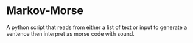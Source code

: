 # Markov-Morse
A python script that reads from either a list of text or input to generate a sentence then interpret as morse code with sound.
